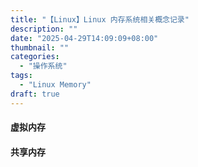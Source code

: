 ```yaml
---
title: "【Linux】Linux 内存系统相关概念记录"
description: ""
date: "2025-04-29T14:09:09+08:00"
thumbnail: ""
categories:
  - "操作系统"
tags:
  - "Linux Memory"
draft: true
---
```

#### 虚拟内存
#### 共享内存